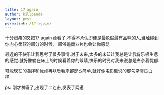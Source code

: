 ```yaml
---
title: 17 again
author: killpanda
layout: post
permalink: /17-again/
---
```

十分蛋疼的又把17 again 给看了.不得不承认即便是最脱俗最有品味的人,当触碰到你内心柔软的部分的时候,一部俗逼商业片也会让你感动.  

最近的不快乐让我思考了很多事情.对于未来,太多的未知让我总是让我有乐极生悲的感觉.就好像躺在床上的时候看着你的眼睛,快乐的时光对我来说总是夹杂着忧郁.

可能现在的选择和忧虑再以后看来都那么简单,就好像电影里说的那句深情告白一样.

ps: 刚才神奇了,出现了二连击,发表了两遍